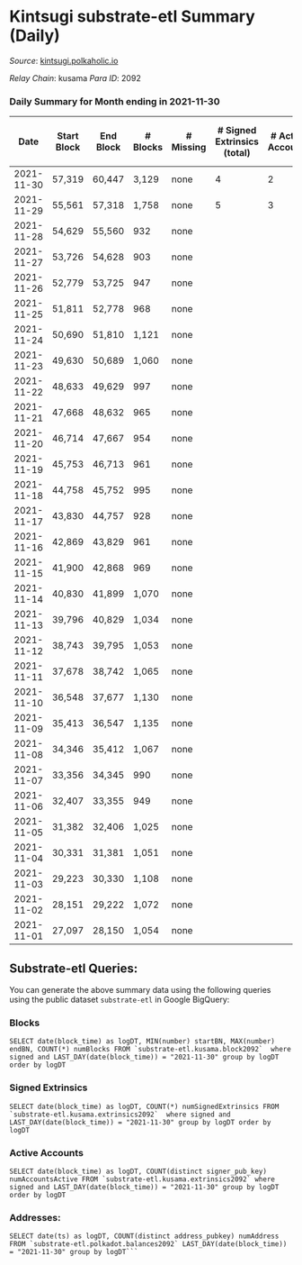# Kintsugi substrate-etl Summary (Daily)

_Source_: [kintsugi.polkaholic.io](https://kintsugi.polkaholic.io)

*Relay Chain*: kusama
*Para ID*: 2092



### Daily Summary for Month ending in 2021-11-30


| Date | Start Block | End Block | # Blocks | # Missing | # Signed Extrinsics (total) | # Active Accounts | # Addresses with Balances | # Events | # Transfers | # XCM Transfers In | # XCM Transfers Out |
| ---- | ----------- | --------- | -------- | --------- | --------------------------- | ----------------- | ------------------------- | -------- | ----------- | ------------------ | ------------------- |
| 2021-11-30 | 57,319 | 60,447 | 3,129 | none | 4 | 2 | 7 | 6,262 |   |   |   |
| 2021-11-29 | 55,561 | 57,318 | 1,758 | none | 5 | 3 | 5 | 3,526 |   |   |   |
| 2021-11-28 | 54,629 | 55,560 | 932 | none |  |  | 3 | 1,864 |   |   |   |
| 2021-11-27 | 53,726 | 54,628 | 903 | none |  |  | 3 | 1,806 |   |   |   |
| 2021-11-26 | 52,779 | 53,725 | 947 | none |  |  | 3 | 1,894 |   |   |   |
| 2021-11-25 | 51,811 | 52,778 | 968 | none |  |  | 3 | 1,936 |   |   |   |
| 2021-11-24 | 50,690 | 51,810 | 1,121 | none |  |  | 3 | 2,248 |   | 1 ($34.09) |   |
| 2021-11-23 | 49,630 | 50,689 | 1,060 | none |  |  | 2 | 2,124 |   |   |   |
| 2021-11-22 | 48,633 | 49,629 | 997 | none |  |  | 2 | 1,994 |   |   |   |
| 2021-11-21 | 47,668 | 48,632 | 965 | none |  |  | 2 | 1,930 |   |   |   |
| 2021-11-20 | 46,714 | 47,667 | 954 | none |  |  | 2 | 1,908 |   |   |   |
| 2021-11-19 | 45,753 | 46,713 | 961 | none |  |  | 2 | 1,922 |   |   |   |
| 2021-11-18 | 44,758 | 45,752 | 995 | none |  |  | 2 | 1,990 |   |   |   |
| 2021-11-17 | 43,830 | 44,757 | 928 | none |  |  | 2 | 1,856 |   |   |   |
| 2021-11-16 | 42,869 | 43,829 | 961 | none |  |  | 2 | 1,922 |   |   |   |
| 2021-11-15 | 41,900 | 42,868 | 969 | none |  |  | 2 | 1,938 |   |   |   |
| 2021-11-14 | 40,830 | 41,899 | 1,070 | none |  |  | 2 | 2,140 |   |   |   |
| 2021-11-13 | 39,796 | 40,829 | 1,034 | none |  |  | 2 | 2,068 |   |   |   |
| 2021-11-12 | 38,743 | 39,795 | 1,053 | none |  |  | 2 | 2,106 |   |   |   |
| 2021-11-11 | 37,678 | 38,742 | 1,065 | none |  |  | 2 | 2,130 |   |   |   |
| 2021-11-10 | 36,548 | 37,677 | 1,130 | none |  |  | 2 | 2,260 |   |   |   |
| 2021-11-09 | 35,413 | 36,547 | 1,135 | none |  |  | 2 | 2,270 |   |   |   |
| 2021-11-08 | 34,346 | 35,412 | 1,067 | none |  |  | 2 | 2,134 |   |   |   |
| 2021-11-07 | 33,356 | 34,345 | 990 | none |  |  | 2 | 1,980 |   |   |   |
| 2021-11-06 | 32,407 | 33,355 | 949 | none |  |  | 2 | 1,898 |   |   |   |
| 2021-11-05 | 31,382 | 32,406 | 1,025 | none |  |  | 2 | 2,050 |   |   |   |
| 2021-11-04 | 30,331 | 31,381 | 1,051 | none |  |  | 2 | 2,102 |   |   |   |
| 2021-11-03 | 29,223 | 30,330 | 1,108 | none |  |  | 2 | 2,216 |   |   |   |
| 2021-11-02 | 28,151 | 29,222 | 1,072 | none |  |  | 2 | 2,144 |   |   |   |
| 2021-11-01 | 27,097 | 28,150 | 1,054 | none |  |  | 2 | 2,108 |   |   |   |

## Substrate-etl Queries:
You can generate the above summary data using the following queries using the public dataset `substrate-etl` in Google BigQuery:


### Blocks
```
SELECT date(block_time) as logDT, MIN(number) startBN, MAX(number) endBN, COUNT(*) numBlocks FROM `substrate-etl.kusama.block2092`  where signed and LAST_DAY(date(block_time)) = "2021-11-30" group by logDT order by logDT
```


### Signed Extrinsics
```
SELECT date(block_time) as logDT, COUNT(*) numSignedExtrinsics FROM `substrate-etl.kusama.extrinsics2092`  where signed and LAST_DAY(date(block_time)) = "2021-11-30" group by logDT order by logDT
```


### Active Accounts
```
SELECT date(block_time) as logDT, COUNT(distinct signer_pub_key) numAccountsActive FROM `substrate-etl.kusama.extrinsics2092` where signed and LAST_DAY(date(block_time)) = "2021-11-30" group by logDT order by logDT
```


### Addresses:
```
SELECT date(ts) as logDT, COUNT(distinct address_pubkey) numAddress FROM `substrate-etl.polkadot.balances2092` LAST_DAY(date(block_time)) = "2021-11-30" group by logDT```

